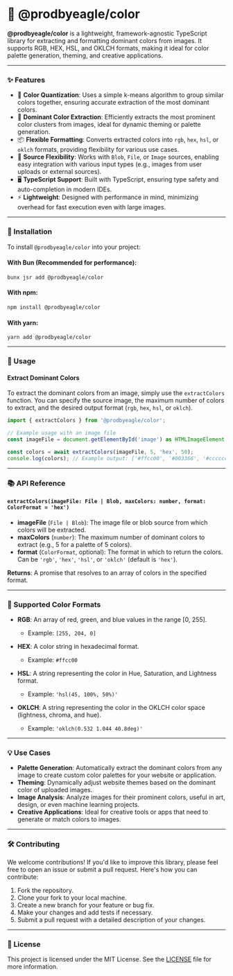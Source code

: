 # 🦅 @prodbyeagle/color

**@prodbyeagle/color** is a lightweight, framework-agnostic TypeScript library for extracting and formatting dominant colors from images. It supports RGB, HEX, HSL, and OKLCH formats, making it ideal for color palette generation, theming, and creative applications.

---

### ✨ Features

-   🎨 **Color Quantization**: Uses a simple k-means algorithm to group similar colors together, ensuring accurate extraction of the most dominant colors.
-   🧠 **Dominant Color Extraction**: Efficiently extracts the most prominent color clusters from images, ideal for dynamic theming or palette generation.
-   📦 **Flexible Formatting**: Converts extracted colors into `rgb`, `hex`, `hsl`, or `oklch` formats, providing flexibility for various use cases.
-   📁 **Source Flexibility**: Works with `Blob`, `File`, or `Image` sources, enabling easy integration with various input types (e.g., images from user uploads or external sources).
-   🖥️ **TypeScript Support**: Built with TypeScript, ensuring type safety and auto-completion in modern IDEs.
-   ⚡ **Lightweight**: Designed with performance in mind, minimizing overhead for fast execution even with large images.

---

### 🚀 Installation

To install `@prodbyeagle/color` into your project:

#### With Bun (Recommended for performance):

```
bunx jsr add @prodbyeagle/color
```

#### With npm:

```
npm install @prodbyeagle/color
```

#### With yarn:

```
yarn add @prodbyeagle/color
```

---

### 🔧 Usage

#### Extract Dominant Colors

To extract the dominant colors from an image, simply use the `extractColors` function. You can specify the source image, the maximum number of colors to extract, and the desired output format (`rgb`, `hex`, `hsl`, or `oklch`).

```ts
import { extractColors } from '@prodbyeagle/color';

// Example usage with an image file
const imageFile = document.getElementById('image') as HTMLImageElement;

const colors = await extractColors(imageFile, 5, 'hex', 50);
console.log(colors); // Example output: ['#ffcc00', '#003366', '#cccccc']
```

---

### 📚 API Reference

#### `extractColors(imageFile: File | Blob, maxColors: number, format: ColorFormat = 'hex')`

-   **imageFile** (`File | Blob`): The image file or blob source from which colors will be extracted.
-   **maxColors** (`number`): The maximum number of dominant colors to extract (e.g., 5 for a palette of 5 colors).
-   **format** (`ColorFormat`, optional): The format in which to return the colors. Can be `'rgb'`, `'hex'`, `'hsl'`, or `'oklch'` (default is `'hex'`).

**Returns**: A promise that resolves to an array of colors in the specified format.

---

### 🎨 Supported Color Formats

-   **RGB**: An array of red, green, and blue values in the range \[0, 255].

    -   Example: `[255, 204, 0]`

-   **HEX**: A color string in hexadecimal format.

    -   Example: `#ffcc00`

-   **HSL**: A string representing the color in Hue, Saturation, and Lightness format.

    -   Example: `'hsl(45, 100%, 50%)'`

-   **OKLCH**: A string representing the color in the OKLCH color space (lightness, chroma, and hue).

    -   Example: `'oklch(0.532 1.044 40.8deg)'`

---

### 💡 Use Cases

-   **Palette Generation**: Automatically extract the dominant colors from any image to create custom color palettes for your website or application.
-   **Theming**: Dynamically adjust website themes based on the dominant color of uploaded images.
-   **Image Analysis**: Analyze images for their prominent colors, useful in art, design, or even machine learning projects.
-   **Creative Applications**: Ideal for creative tools or apps that need to generate or match colors to images.

---

### 🛠️ Contributing

We welcome contributions! If you'd like to improve this library, please feel free to open an issue or submit a pull request. Here's how you can contribute:

1. Fork the repository.
2. Clone your fork to your local machine.
3. Create a new branch for your feature or bug fix.
4. Make your changes and add tests if necessary.
5. Submit a pull request with a detailed description of your changes.

---

### 📝 License

This project is licensed under the MIT License. See the [LICENSE](LICENSE) file for more information.
